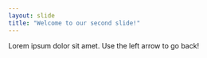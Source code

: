 ```yaml
---
layout: slide
title: "Welcome to our second slide!"
---
```

Lorem ipsum dolor sit amet.
Use the left arrow to go back!
